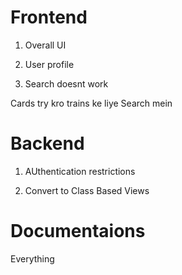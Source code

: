 # Frontend

1. Overall UI

2. User profile

3. Search doesnt work

Cards try kro trains ke liye Search mein


# Backend

1. AUthentication restrictions

2. Convert to Class Based Views

# Documentaions

Everything